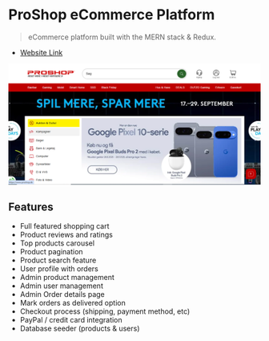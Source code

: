 # ProShop eCommerce Platform

> eCommerce platform built with the MERN stack & Redux.

- [Website Link](https://www.proshop.dk/)


![screenshot](https://raw.githubusercontent.com/barc30881/proshop_mern/main/proshop.png)

## Features

- Full featured shopping cart
- Product reviews and ratings
- Top products carousel
- Product pagination
- Product search feature
- User profile with orders
- Admin product management
- Admin user management
- Admin Order details page
- Mark orders as delivered option
- Checkout process (shipping, payment method, etc)
- PayPal / credit card integration
- Database seeder (products & users)

